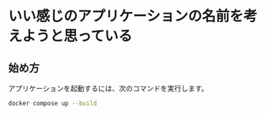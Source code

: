 # いい感じのアプリケーションの名前を考えようと思っている

## 始め方

アプリケーションを起動するには、次のコマンドを実行します。

```zsh
docker compose up --build
```
